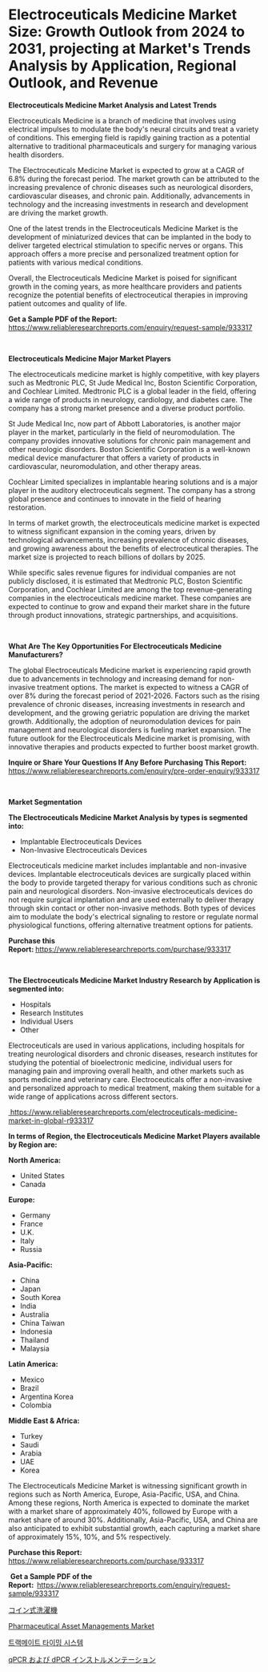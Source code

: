 <p><h1>Electroceuticals Medicine Market Size: Growth Outlook from 2024 to 2031, projecting at Market's Trends Analysis by Application, Regional Outlook, and Revenue</h1></p><p><strong>Electroceuticals Medicine Market Analysis and Latest Trends</strong></p>
<p><p>Electroceuticals Medicine is a branch of medicine that involves using electrical impulses to modulate the body's neural circuits and treat a variety of conditions. This emerging field is rapidly gaining traction as a potential alternative to traditional pharmaceuticals and surgery for managing various health disorders.</p><p>The Electroceuticals Medicine Market is expected to grow at a CAGR of 6.8% during the forecast period. The market growth can be attributed to the increasing prevalence of chronic diseases such as neurological disorders, cardiovascular diseases, and chronic pain. Additionally, advancements in technology and the increasing investments in research and development are driving the market growth.</p><p>One of the latest trends in the Electroceuticals Medicine Market is the development of miniaturized devices that can be implanted in the body to deliver targeted electrical stimulation to specific nerves or organs. This approach offers a more precise and personalized treatment option for patients with various medical conditions.</p><p>Overall, the Electroceuticals Medicine Market is poised for significant growth in the coming years, as more healthcare providers and patients recognize the potential benefits of electroceutical therapies in improving patient outcomes and quality of life.</p></p>
<p><strong>Get a Sample PDF of the Report:&nbsp;</strong> <a href="https://www.reliableresearchreports.com/enquiry/request-sample/933317">https://www.reliableresearchreports.com/enquiry/request-sample/933317</a></p>
<p>&nbsp;</p>
<p><strong>Electroceuticals Medicine Major Market Players</strong></p>
<p><p>The electroceuticals medicine market is highly competitive, with key players such as Medtronic PLC, St Jude Medical Inc, Boston Scientific Corporation, and Cochlear Limited. Medtronic PLC is a global leader in the field, offering a wide range of products in neurology, cardiology, and diabetes care. The company has a strong market presence and a diverse product portfolio.</p><p>St Jude Medical Inc, now part of Abbott Laboratories, is another major player in the market, particularly in the field of neuromodulation. The company provides innovative solutions for chronic pain management and other neurologic disorders. Boston Scientific Corporation is a well-known medical device manufacturer that offers a variety of products in cardiovascular, neuromodulation, and other therapy areas.</p><p>Cochlear Limited specializes in implantable hearing solutions and is a major player in the auditory electroceuticals segment. The company has a strong global presence and continues to innovate in the field of hearing restoration.</p><p>In terms of market growth, the electroceuticals medicine market is expected to witness significant expansion in the coming years, driven by technological advancements, increasing prevalence of chronic diseases, and growing awareness about the benefits of electroceutical therapies. The market size is projected to reach billions of dollars by 2025.</p><p>While specific sales revenue figures for individual companies are not publicly disclosed, it is estimated that Medtronic PLC, Boston Scientific Corporation, and Cochlear Limited are among the top revenue-generating companies in the electroceuticals medicine market. These companies are expected to continue to grow and expand their market share in the future through product innovations, strategic partnerships, and acquisitions.</p></p>
<p>&nbsp;</p>
<p><strong>What Are The Key Opportunities For Electroceuticals Medicine Manufacturers?</strong></p>
<p><p>The global Electroceuticals Medicine market is experiencing rapid growth due to advancements in technology and increasing demand for non-invasive treatment options. The market is expected to witness a CAGR of over 8% during the forecast period of 2021-2026. Factors such as the rising prevalence of chronic diseases, increasing investments in research and development, and the growing geriatric population are driving the market growth. Additionally, the adoption of neuromodulation devices for pain management and neurological disorders is fueling market expansion. The future outlook for the Electroceuticals Medicine market is promising, with innovative therapies and products expected to further boost market growth.</p></p>
<p><strong>Inquire or Share Your Questions If Any Before Purchasing This Report:</strong> <a href="https://www.reliableresearchreports.com/enquiry/pre-order-enquiry/933317">https://www.reliableresearchreports.com/enquiry/pre-order-enquiry/933317</a></p>
<p>&nbsp;</p>
<p><strong>Market Segmentation</strong></p>
<p><strong>The Electroceuticals Medicine Market Analysis by types is segmented into:</strong></p>
<p><ul><li>Implantable Electroceuticals Devices</li><li>Non-Invasive Electroceuticals Devices</li></ul></p>
<p><p>Electroceuticals medicine market includes implantable and non-invasive devices. Implantable electroceuticals devices are surgically placed within the body to provide targeted therapy for various conditions such as chronic pain and neurological disorders. Non-invasive electroceuticals devices do not require surgical implantation and are used externally to deliver therapy through skin contact or other non-invasive methods. Both types of devices aim to modulate the body's electrical signaling to restore or regulate normal physiological functions, offering alternative treatment options for patients.</p></p>
<p><strong>Purchase this Report:&nbsp;</strong><a href="https://www.reliableresearchreports.com/purchase/933317">https://www.reliableresearchreports.com/purchase/933317</a></p>
<p>&nbsp;</p>
<p><strong>The Electroceuticals Medicine Market Industry Research by Application is segmented into:</strong></p>
<p><ul><li>Hospitals</li><li>Research Institutes</li><li>Individual Users</li><li>Other</li></ul></p>
<p><p>Electroceuticals are used in various applications, including hospitals for treating neurological disorders and chronic diseases, research institutes for studying the potential of bioelectronic medicine, individual users for managing pain and improving overall health, and other markets such as sports medicine and veterinary care. Electroceuticals offer a non-invasive and personalized approach to medical treatment, making them suitable for a wide range of applications across different sectors.</p></p>
<p><a href="https://www.reliableresearchreports.com/electroceuticals-medicine-market-in-global-r933317">&nbsp;https://www.reliableresearchreports.com/electroceuticals-medicine-market-in-global-r933317</a></p>
<p><strong>In terms of Region, the Electroceuticals Medicine Market Players available by Region are:</strong></p>
<p>
    <p> <strong> North America: </strong>
        <ul>
            <li>United States</li>
            <li>Canada</li>
        </ul>
        </p> 
    <p> <strong> Europe: </strong>
        <ul>
            <li>Germany</li>
            <li>France</li>
            <li>U.K.</li>
            <li>Italy</li>
            <li>Russia</li>
        </ul>
        </p> 
    <p> <strong> Asia-Pacific: </strong>
        <ul>
            <li>China</li>
            <li>Japan</li>
            <li>South Korea</li>
            <li>India</li>
            <li>Australia</li>
            <li>China Taiwan</li>
            <li>Indonesia</li>
            <li>Thailand</li>
            <li>Malaysia</li>
        </ul>
        </p> 
    <p> <strong> Latin America: </strong>
        <ul>
            <li>Mexico</li>
            <li>Brazil</li>
            <li>Argentina Korea</li>
            <li>Colombia</li>
        </ul>
        </p> 
    <p> <strong> Middle East & Africa: </strong>
        <ul>
            <li>Turkey</li>
            <li>Saudi</li>
            <li>Arabia</li>
            <li>UAE</li>
            <li>Korea</li>
        </ul>
    </p>
    </p>
<p><p>The Electroceuticals Medicine Market is witnessing significant growth in regions such as North America, Europe, Asia-Pacific, USA, and China. Among these regions, North America is expected to dominate the market with a market share of approximately 40%, followed by Europe with a market share of around 30%. Additionally, Asia-Pacific, USA, and China are also anticipated to exhibit substantial growth, each capturing a market share of approximately 15%, 10%, and 5% respectively.</p></p>
<p><strong>Purchase this Report: </strong><a href="https://www.reliableresearchreports.com/purchase/933317">https://www.reliableresearchreports.com/purchase/933317</a></p>
<p>&nbsp;<strong>Get a Sample PDF of the Report:&nbsp;&nbsp;</strong><a href="https://www.reliableresearchreports.com/enquiry/request-sample/933317">https://www.reliableresearchreports.com/enquiry/request-sample/933317</a></p>
<p><strong></strong></p>
<p><p><a href="https://github.com/DemarcusKuhlman/Market-Research-Report-List-1/blob/main/814293583775.md">コイン式洗濯機</a></p><p><a href="https://github.com/JuliaFadel1922/Market-Research-Report-List-1/blob/main/pharmaceutical-asset-managements-market.md">Pharmaceutical Asset Managements Market</a></p><p><a href="https://github.com/JohnQuil1917/Market-Research-Report-List-1/blob/main/813882677548.md">트랙메이트 타이밍 시스템</a></p><p><a href="https://github.com/DudleyFerry/Market-Research-Report-List-1/blob/main/946674183776.md">qPCR および dPCR インストルメンテーション</a></p></p>
